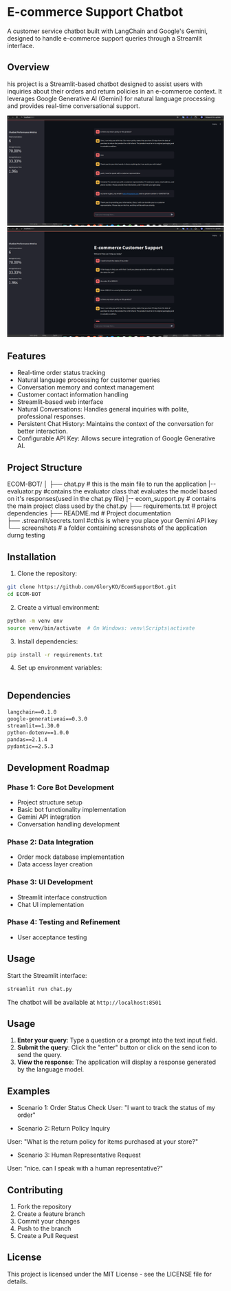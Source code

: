 # E-commerce Support Chatbot

A customer service chatbot built with LangChain and Google's Gemini, designed to handle e-commerce support queries through a Streamlit interface.

## Overview

his project is a Streamlit-based chatbot designed to assist users with inquiries about their orders and return policies in an e-commerce context. It leverages Google Generative AI (Gemini) for natural language processing and provides real-time conversational support.

![Main Interface](screenshots/ecombot.png)
![Main Interface](screenshots/ecombot2.png)

## Features

- Real-time order status tracking
- Natural language processing for customer queries
- Conversation memory and context management
- Customer contact information handling
- Streamlit-based web interface
- Natural Conversations: Handles general inquiries with polite, professional responses.
- Persistent Chat History: Maintains the context of the conversation for better interaction.
- Configurable API Key: Allows secure integration of Google Generative AI.


## Project Structure

ECOM-BOT/
│
├── chat.py   # this is the main file to run the application
|-- evaluator.py    #contains the evaluator class that evaluates the model based on it's responses(used in the chat.py file)
|-- ecom_support.py   # contains the main project class used by the chat.py
├── requirements.txt       # project dependencies
├── README.md              # Project documentation       
├── .streamlit/secrets.toml                #cthis is where you place your Gemini API key
└── screenshots      # a folder containing scressnshots of the application durng testing


## Installation

1. Clone the repository:
```bash
git clone https://github.com/GloryKO/EcomSupportBot.git
cd ECOM-BOT
```

2. Create a virtual environment:
```bash
python -m venv env
source venv/bin/activate  # On Windows: venv\Scripts\activate
```

3. Install dependencies:
```bash
pip install -r requirements.txt
```

4. Set up environment variables:
```place your API key in .streamlit/secrets.toml
```

## Dependencies

```
langchain==0.1.0
google-generativeai==0.3.0
streamlit==1.30.0
python-dotenv==1.0.0
pandas==2.1.4
pydantic==2.5.3
```

## Development Roadmap

### Phase 1: Core Bot Development
- Project structure setup
- Basic bot functionality implementation
- Gemini API integration
- Conversation handling development

### Phase 2: Data Integration
- Order  mock database implementation
- Data access layer creation

### Phase 3: UI Development
- Streamlit interface construction
- Chat UI implementation

### Phase 4: Testing and Refinement

- User acceptance testing

## Usage

Start the Streamlit interface:
```bash
streamlit run chat.py
```

The chatbot will be available at `http://localhost:8501`

## Usage

1. **Enter your query**: Type a question or a prompt into the text input field.
2. **Submit the query**: Click the "enter" button or click on the send icon to send the query.
3. **View the response**: The application will display a response generated by the language model.

## Examples
- Scenario 1: Order Status Check
User: "I want to track the status of my order"

- Scenario 2: Return Policy Inquiry

User: "What is the return policy for items purchased at your store?"

- Scenario 3: Human Representative Request

User: "nice. can I speak with a human representative?"


## Contributing

1. Fork the repository
2. Create a feature branch
3. Commit your changes
4. Push to the branch
5. Create a Pull Request

## License

This project is licensed under the MIT License - see the LICENSE file for details.
